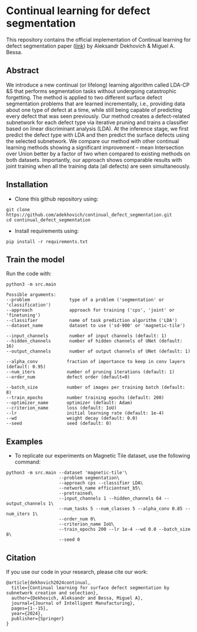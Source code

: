 # Continual learning for defect segmentation

This repository contains the official implementation of Continual learning for defect segmentation paper ([link](https://link.springer.com/article/10.1007/s10845-024-02393-4)) by Aleksandr Dekhovich & Miguel A. Bessa.

## Abstract

We introduce a new continual (or lifelong) learning algorithm called LDA-CP &S that performs segmentation tasks without undergoing catastrophic forgetting. The method is applied to two different surface defect segmentation problems that are learned incrementally, i.e., providing data about one type of defect at a time, while still being capable of predicting every defect that was seen previously. Our method creates a defect-related subnetwork for each defect type via iterative pruning and trains a classifier based on linear discriminant analysis (LDA). At the inference stage, we first predict the defect type with LDA and then predict the surface defects using the selected subnetwork. We compare our method with other continual learning methods showing a significant improvement – mean Intersection over Union better by a factor of two when compared to existing methods on both datasets. Importantly, our approach shows comparable results with joint training when all the training data (all defects) are seen simultaneously.

## Installation

* Clone this github repository using:
```
git clone https://github.com/adekhovich/continual_defect_segmentation.git
cd continual_defect_segmentation
```

* Install requirements using:
```
pip install -r requirements.txt
```

## Train the model

Run the code with:
```
python3 -m src.main

Possible arguments:
--problem               type of a problem ('segmentation' or 'classification')
--approach              approach for training ('cps', 'joint' or 'finetuning')
--classifier            name of task prediction algorithm ('LDA')
--dataset_name          dataset to use ('sd-900' or 'magnetic-tile')

--input_channels        number of input channels (default: 1)
--hidden_channels       number of hidden channels of UNet (default: 16)
--output_channels       number of output channels of UNet (default: 1)

--alpha_conv           fraction of importance to keep in conv layers (default: 0.95)
--num_iters            number of pruning iterations (default: 1)
--order_num            defect order (default=0)

--batch_size           number of images per training batch (default: 8)
--train_epochs         number training epochs (default: 200)   
--optimizer_name       optimizer (default: Adam)
--criterion_name       loss (default: IoU)
--lr                   initial learning rate (default: 1e-4)                   
--wd                   weight decay (default: 0.0)         
--seed                 seed (default: 0)

```

## Examples

* To replicate our experiments on Magnetic Tile dataset, use the following command:
```
python3 -m src.main --dataset 'magnetic-tile'\
                    --problem segmentation\
                    --approach cps --classifier LDA\
                    --network_name efficientnet_b5\
                    --pretrained\
                    --input_channels 1 --hidden_channels 64 --output_channels 1\
                    --num_tasks 5 --num_classes 5 --alpha_conv 0.85 --num_iters 1\
                    --order_num 0\
                    --criterion_name IoU\
                    --train_epochs 200 --lr 1e-4 --wd 0.0 --batch_size 8\
                    --seed 0
```


## Citation

If you use our code in your research, please cite our work:
```
@article{dekhovich2024continual,
  title={Continual learning for surface defect segmentation by subnetwork creation and selection},
  author={Dekhovich, Aleksandr and Bessa, Miguel A},
  journal={Journal of Intelligent Manufacturing},
  pages={1--15},
  year={2024},
  publisher={Springer}
}
``` 
